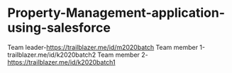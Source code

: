 # Property-Management-application-using-salesforce
Team leader-https://trailblazer.me/id/m2020batch
Team member 1-trailblazer.me/id/k2020batch2
Team member 2-https://trailblazer.me/id/k2020batch1
